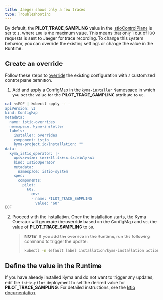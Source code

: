 ```yaml
---
title: Jaeger shows only a few traces
type: Troubleshooting
---
```


By default, the **PILOT_TRACE_SAMPLING** value in the [IstioControlPlane](https://istio.io/docs/reference/config/istio.operator.v1alpha1/) is set to `1`, where `100` is the maximum value. This means that only 1 out of 100 requests is sent to Jaeger for trace recording.
To change this system behavior, you can override the existing settings or change the value in the Runtime.

## Create an override

Follow these steps to [override](/root/kyma/#configuration-helm-overrides-for-kyma-installation) the existing configuration with a customized control plane definition.

1. Add and apply a ConfigMap in the `kyma-installer` Namespace in which you set the value for the **PILOT_TRACE_SAMPLING** attribute to `60`.

```bash
cat <<EOF | kubectl apply -f -
apiVersion: v1
kind: ConfigMap
metadata:
  name: istio-overrides
  namespace: kyma-installer
  labels:
    installer: overrides
    component: istio
    kyma-project.io/installation: ""
data:
  kyma_istio_operator: |-
    apiVersion: install.istio.io/v1alpha1
    kind: IstioOperator
    metadata:
      namespace: istio-system
    spec:
      components:
        pilot:
          k8s:
            env:
            - name: PILOT_TRACE_SAMPLING
              value: "60"
EOF
```

2. Proceed with the installation. Once the installation starts, the Kyma Operator will generate the override based on the ConfigMap and set the value of **PILOT_TRACE_SAMPLING** to `60`.

    >**NOTE:** If you add the override in the Runtime, run the following command to trigger the update:
    > ```bash
    > kubectl -n default label installation/kyma-installation action=install
    > ```

## Define the value in the Runtime

If you have already installed Kyma and do not want to trigger any updates, edit the `istio-pilot` deployment to set the desired value for **PILOT_TRACE_SAMPLING**. For detailed instructions, see the [Istio documentation](https://istio.io/v1.5/docs/tasks/observability/distributed-tracing/overview/#trace-sampling).
